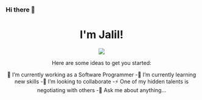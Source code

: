 ### Hi there 👋
<h1 align="center">I'm Jalil!</h1>
<div align="center">
  <p align="center">
  <a href="https://github.com/JalilJuicha/readme-typing-svg"><img src="https://readme-typing-svg.herokuapp.com?lines=Enthusiastic+Computer+Science+ ;Competitive+Programmer;Always%20learning%20new%20things&center=true&width=500&height=50"></a>
</p>


Here are some ideas to get you started:

 🔭 I’m currently working as a Software Programmer
-🌱 I’m currently learning new skills <TypeScript>
 -👯 I’m looking to collaborate 
-⚡ One of my hidden talents is negotiating with others
 -💬 Ask me about anything...
